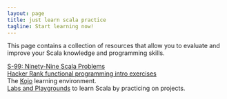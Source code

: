 ```yaml
---
layout: page
title: just learn scala practice
tagline: Start learning now!
---
```


This page contains a collection of resources that allow you to evaluate and improve your Scala knowledge and programming skills.

[S-99: Ninety-Nine Scala Problems](http://aperiodic.net/phil/scala/s-99/)  
[Hacker Rank functional programming intro exercises](https://www.hackerrank.com/domains/fp/intro)  
The [Kojo](http://www.kogics.net/kojo) learning environment.  
[Labs and Playgrounds](http://scala-labs.github.io/learning-scala.html) to learn Scala by practicing on projects.